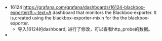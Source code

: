 
* 16124 https://grafana.com/grafana/dashboards/16124-blackbox-exporter/#:~:text=A dashboard that monitors the Blackbox-exporter. It is,created using the blackbox-exporter-mixin for the the blackbox-exporter.
    * 导入16124的dashboard, 进行了修改，可以查看http_probe的数据。
* 
